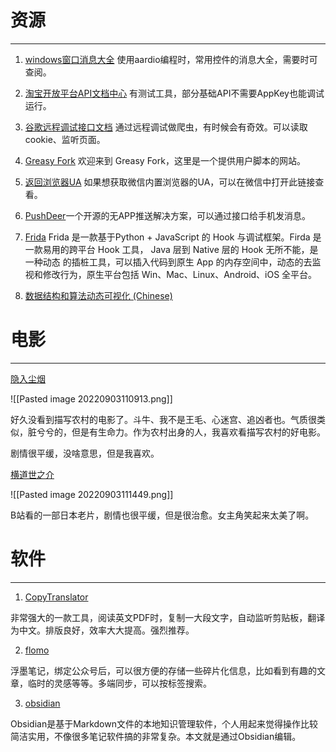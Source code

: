 # 资源
---

1. [windows窗口消息大全](https://bbs.aardio.com/forum.php?mod=viewthread&tid=7776&highlight=%CF%FB%CF%A2) 使用aardio编程时，常用控件的消息大全，需要时可查阅。

2. [淘宝开放平台API文档中心](https://open.taobao.com/api.htm?docId=285&docType=2) 有测试工具，部分基础API不需要AppKey也能调试运行。

3. [谷歌远程调试接口文档](https://chromedevtools.github.io/devtools-protocol/) 通过远程调试做爬虫，有时候会有奇效。可以读取cookie、监听页面。

4. [Greasy Fork](https://greasyfork.org/zh-CN) 欢迎来到 Greasy Fork，这里是一个提供用户脚本的网站。

5. [返回浏览器UA](http://service.spiritsoft.cn/ua.html) 如果想获取微信内置浏览器的UA，可以在微信中打开此链接查看。

6. [PushDeer](http://www.pushdeer.com/)一个开源的无APP推送解决方案，可以通过接口给手机发消息。

7. [Frida](https://frida.re/docs/home/) Frida 是一款基于Python + JavaScript 的 Hook 与调试框架。Firda 是一款易用的跨平台 Hook 工具， Java 层到 Native 层的 Hook 无所不能，是一种动态 的插桩工具，可以插入代码到原生 App 的内存空间中，动态的去监视和修改行为，原生平台包括 Win、Mac、Linux、Android、iOS 全平台。

8. [数据结构和算法动态可视化 (Chinese)](https://visualgo.net/zh) 


# 电影
---

[隐入尘烟](https://movie.douban.com/subject/35131346/?from=showing)

![[Pasted image 20220903110913.png]]

好久没看到描写农村的电影了。斗牛、我不是王毛、心迷宫、追凶者也。气质很类似，脏兮兮的，但是有生命力。作为农村出身的人，我喜欢看描写农村的好电影。

剧情很平缓，没啥意思，但是我喜欢。


[横道世之介](https://movie.douban.com/photos/photo/1826486066/)

![[Pasted image 20220903111449.png]]

B站看的一部日本老片，剧情也很平缓，但是很治愈。女主角笑起来太美了啊。


# 软件
---

1. [CopyTranslator](https://github.com/CopyTranslator/CopyTranslator/blob/master/README_zh.md)

非常强大的一款工具，阅读英文PDF时，复制一大段文字，自动监听剪贴板，翻译为中文。排版良好，效率大大提高。强烈推荐。

2. [flomo](https://help.flomoapp.com/basic/app.html)

浮墨笔记，绑定公众号后，可以很方便的存储一些碎片化信息，比如看到有趣的文章，临时的灵感等等。多端同步，可以按标签搜索。

3. [obsidian](https://forum-zh.obsidian.md/)

Obsidian是基于Markdown文件的本地知识管理软件，个人用起来觉得操作比较简洁实用，不像很多笔记软件搞的非常复杂。本文就是通过Obsidian编辑。